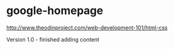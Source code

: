 # google-homepage
http://www.theodinproject.com/web-development-101/html-css

Version 1.0 - finished adding content